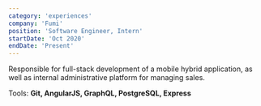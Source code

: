 ```yaml
---
category: 'experiences'
company: 'Fumi'
position: 'Software Engineer, Intern'
startDate: 'Oct 2020'
endDate: 'Present'
---
```


Responsible for full-stack development of a mobile hybrid application, as well as internal administrative platform for managing sales.

Tools: **Git, AngularJS, GraphQL, PostgreSQL, Express**